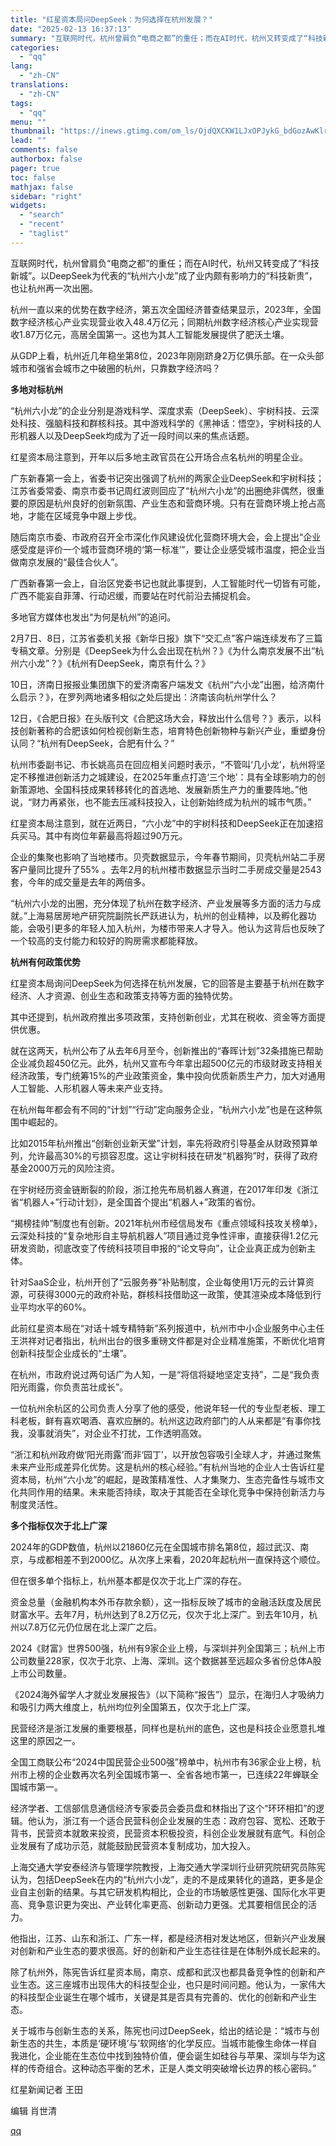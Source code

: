 ```yaml
---
title: "红星资本局问DeepSeek：为何选择在杭州发展？"
date: "2025-02-13 16:37:13"
summary: "互联网时代，杭州曾肩负“电商之都”的重任；而在AI时代，杭州又转变成了“科技新城”。以DeepSee..."
categories:
  - "qq"
lang:
  - "zh-CN"
translations:
  - "zh-CN"
tags:
  - "qq"
menu: ""
thumbnail: "https://inews.gtimg.com/om_ls/OjdQXCKW1LJxOPJykG_bdGozAwKlrqv0IQnTuVOjz75oEAA_640360/0"
lead: ""
comments: false
authorbox: false
pager: true
toc: false
mathjax: false
sidebar: "right"
widgets:
  - "search"
  - "recent"
  - "taglist"
---
```


互联网时代，杭州曾肩负“电商之都”的重任；而在AI时代，杭州又转变成了“科技新城”。以DeepSeek为代表的“杭州六小龙”成了业内颇有影响力的“科技新贵”，也让杭州再一次出圈。

杭州一直以来的优势在数字经济，第五次全国经济普查结果显示，2023年，全国数字经济核心产业实现营业收入48.4万亿元；同期杭州数字经济核心产业实现营收1.87万亿元，高居全国第一。这也为其人工智能发展提供了肥沃土壤。

从GDP上看，杭州近几年稳坐第8位，2023年刚刚跻身2万亿俱乐部。在一众头部城市和强省会城市之中破圈的杭州，只靠数字经济吗？

**多地对标杭州**

“杭州六小龙”的企业分别是游戏科学、深度求索（DeepSeek）、宇树科技、云深处科技、强脑科技和群核科技。其中游戏科学的《黑神话：悟空》，宇树科技的人形机器人以及DeepSeek均成为了近一段时间以来的焦点话题。

红星资本局注意到，开年以后多地主政官员在公开场合点名杭州的明星企业。

广东新春第一会上，省委书记突出强调了杭州的两家企业DeepSeek和宇树科技；江苏省委常委、南京市委书记周红波则回应了“杭州六小龙”的出圈绝非偶然，很重要的原因是杭州良好的创新氛围、产业生态和营商环境。只有在营商环境上抢占高地，才能在区域竞争中跟上步伐。

随后南京市委、市政府召开全市深化作风建设优化营商环境大会，会上提出“企业感受度是评价一个城市营商环境的‘第一标准’”，要让企业感受城市温度，把企业当做南京发展的“最佳合伙人”。

广西新春第一会上，自治区党委书记也就此事提到，人工智能时代一切皆有可能，广西不能妄自菲薄、行动迟缓，而要站在时代前沿去捕捉机会。

多地官方媒体也发出“为何是杭州”的追问。

2月7日、8日，江苏省委机关报《新华日报》旗下“交汇点”客户端连续发布了三篇专稿文章。分别是《DeepSeek为什么会出现在杭州？》《为什么南京发展不出“杭州六小龙”？》《杭州有DeepSeek，南京有什么？》

10日，济南日报报业集团旗下的爱济南客户端发文《杭州“六小龙”出圈，给济南什么启示？》，在罗列两地诸多相似之处后提出：济南该向杭州学什么？

12日，《合肥日报》在头版刊文《合肥这场大会，释放出什么信号？》表示，以科技创新著称的合肥该如何检视创新生态，培育特色创新物种与新兴产业，重塑身份认同？“杭州有DeepSeek，合肥有什么？”

杭州市委副书记、市长姚高员在回应相关问题时表示，“不管叫‘几小龙’，杭州将坚定不移推进创新活力之城建设，在2025年重点打造‘三个地’：具有全球影响力的创新策源地、全国科技成果转移转化的首选地、发展新质生产力的重要阵地。”他说，“财力再紧张，也不能去压减科技投入，让创新始终成为杭州的城市气质。”

红星资本局注意到，就在近两日，“六小龙”中的宇树科技和DeepSeek正在加速招兵买马。其中有岗位年薪最高将超过90万元。

企业的集聚也影响了当地楼市。贝壳数据显示，今年春节期间，贝壳杭州站二手房客户量同比提升了55% 。去年2月的杭州楼市数据显示当时二手房成交量是2543套，今年的成交量是去年的两倍多。

“杭州六小龙的出圈，充分体现了杭州在数字经济、产业发展等多方面的活力与成就。”上海易居房地产研究院副院长严跃进认为，杭州的创业精神，以及孵化器功能，会吸引更多的年轻人加入杭州，为楼市带来人才导入。他认为这背后也反映了一个较高的支付能力和较好的购房需求都能释放。

**杭州有何政策优势**

红星资本局询问DeepSeek为何选择在杭州发展，它的回答是主要基于杭州在数字经济、人才资源、创业生态和政策支持等方面的独特优势。

其中还提到，杭州政府推出多项政策，支持创新创业，尤其在税收、资金等方面提供优惠。

就在这两天，杭州公布了从去年6月至今，创新推出的“春晖计划”32条措施已帮助企业减负超450亿元。此外，杭州又宣布今年拿出超500亿元的市级财政支持相关经济政策，专门统筹15%的产业政策资金，集中投向优质新质生产力，加大对通用人工智能、人形机器人等未来产业支持。

在杭州每年都会有不同的“计划”“行动”定向服务企业，“杭州六小龙”也是在这种氛围中崛起的。

比如2015年杭州推出“创新创业新天堂”计划，率先将政府引导基金从财政预算单列，允许最高30%的亏损容忍度。这让宇树科技在研发“机器狗”时，获得了政府基金2000万元的风险注资。

在宇树经历资金链断裂的阶段，浙江抢先布局机器人赛道，在2017年印发《浙江省“机器人+”行动计划》，是全国首个提出“机器人+”政策的省份。

“揭榜挂帅”制度也有创新。2021年杭州市经信局发布《重点领域科技攻关榜单》，云深处科技的“复杂地形自主导航机器人”项目通过竞争性评审，直接获得1.2亿元研发资助，彻底改变了传统科技项目申报的“论文导向”，让企业真正成为创新主体。

针对SaaS企业，杭州开创了“云服务券”补贴制度，企业每使用1万元的云计算资源，可获得3000元的政府补贴，群核科技借助这一政策，使其渲染成本降低到行业平均水平的60%。

此前红星资本局在“对话十城专精特新”系列报道中，杭州市中小企业服务中心主任王洪祥对记者指出，杭州出台的很多重磅文件都是对企业精准施策，不断优化培育创新科技型企业成长的“土壤”。

在杭州，市政府说过两句话广为人知，一是“将信将疑地坚定支持”，二是“我负责阳光雨露，你负责茁壮成长”。

一位杭州余杭区的公司负责人分享了他的感受，他说年轻一代的专业型老板、理工科老板，鲜有喜欢喝酒、喜欢应酬的。杭州这边政府部门的人从来都是“有事你找我，没事就消失”，对企业不打扰，工作透明高效。

“浙江和杭州政府做‘阳光雨露’而非‘园丁’，以开放包容吸引全球人才，并通过聚焦未来产业形成差异化优势。这是杭州的核心经验。”有杭州当地的企业人士告诉红星资本局，杭州“六小龙”的崛起，是政策精准性、人才集聚力、生态完备性与城市文化共同作用的结果。未来能否持续，取决于其能否在全球化竞争中保持创新活力与制度灵活性。

**多个指标仅次于北上广深**

2024年的GDP数值，杭州以21860亿元在全国城市排名第8位，超过武汉、南京，与成都相差不到2000亿。从次序上来看，2020年起杭州一直保持这个顺位。

但在很多单个指标上，杭州基本都是仅次于北上广深的存在。

资金总量（金融机构本外币存款余额），这一指标反映了城市的金融活跃度及居民财富水平。去年7月，杭州达到了8.2万亿元，仅次于北上深广。到去年10月，杭州以7.8万亿元仍位居在北上深广之后。

2024《财富》世界500强，杭州有9家企业上榜，与深圳并列全国第三；杭州上市公司数量228家，仅次于北京、上海、深圳。这个数据甚至远超众多省份总体A股上市公司数量。

《2024海外留学人才就业发展报告》（以下简称“报告”）显示，在海归人才吸纳力和吸引力两大维度上，杭州均位列全国第五，仅次于北上广深。

民营经济是浙江发展的重要根基，同样也是杭州的底色，这也是科技企业愿意扎堆这里的原因之一。

全国工商联公布“2024中国民营企业500强”榜单中，杭州市有36家企业上榜，杭州市上榜的企业数再次名列全国城市第一、全省各地市第一，已连续22年蝉联全国城市第一。

经济学者、工信部信息通信经济专家委员会委员盘和林指出了这个“环环相扣”的逻辑。他认为，浙江有一个适合民营科创企业发展的生态：政府包容、宽松、还敢于背书，民营资本就敢来投资，民营资本积极投资，科创企业发展就有底气。科创企业发展有了成功示范，就能鼓励民营资本复制成功，加大投入。

上海交通大学安泰经济与管理学院教授，上海交通大学深圳行业研究院研究员陈宪认为，包括DeepSeek在内的“杭州六小龙”，走的不是成果转化的道路，更多是企业自主创新的结果。与其它研发机构相比，企业的市场敏感性更强、国际化水平更高、竞争意识更为突出、产业转化率更高、创新动力更强。尤其要相信民企的活力。

他指出，江苏、山东和浙江、广东一样，都是经济相对发达地区，但新兴产业发展对创新和产业生态的要求很高。好的创新和产业生态往往是在体制外成长起来的。

除了杭州外，陈宪告诉红星资本局，南京、成都和武汉也都具备竞争性的创新和产业生态。这三座城市出现伟大的科技型企业，也只是时间问题。他认为，一家伟大的科技型企业诞生在哪个城市，关键是其是否具有完善的、优化的创新和产业生态。

关于城市与创新生态的关系，陈宪也问过DeepSeek，给出的结论是：“城市与创新生态的共生，本质是‘硬环境’与‘软网络’的化学反应。当城市能像生命体一样自我进化，企业能在生态位中找到独特价值，便会诞生如硅谷与苹果、深圳与华为这样的传奇组合。这种动态平衡的艺术，正是人类文明突破增长边界的核心密码。”

红星新闻记者 王田

编辑 肖世清

[qq](https://new.qq.com/rain/a/20250213A05XIA00)
